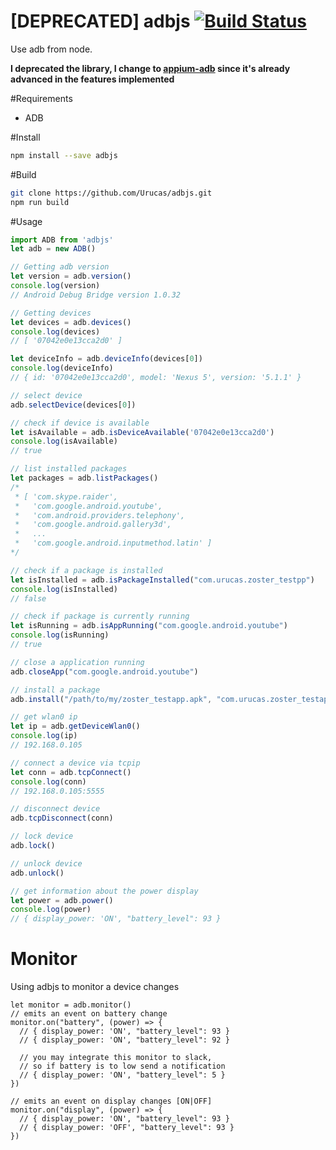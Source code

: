 # [DEPRECATED] adbjs [![Build Status](https://travis-ci.org/Urucas/adbjs.svg)](https://travis-ci.org/Urucas/adbjs)
Use adb from node. 

**I deprecated the library, I change to [appium-adb](https://github.com/appium/appium-adb) since it's already advanced in the features implemented**

#Requirements
* ADB

#Install
```bash
npm install --save adbjs
```

#Build
```bash
git clone https://github.com/Urucas/adbjs.git
npm run build
```

#Usage
```javascript
import ADB from 'adbjs'
let adb = new ADB()

// Getting adb version
let version = adb.version()
console.log(version)
// Android Debug Bridge version 1.0.32

// Getting devices
let devices = adb.devices()
console.log(devices)
// [ '07042e0e13cca2d0' ]

let deviceInfo = adb.deviceInfo(devices[0])
console.log(deviceInfo)
// { id: '07042e0e13cca2d0', model: 'Nexus 5', version: '5.1.1' }

// select device
adb.selectDevice(devices[0])

// check if device is available
let isAvailable = adb.isDeviceAvailable('07042e0e13cca2d0')
console.log(isAvailable)
// true

// list installed packages
let packages = adb.listPackages()
/* 
 * [ 'com.skype.raider',
 *   'com.google.android.youtube',
 *   'com.android.providers.telephony',
 *   'com.google.android.gallery3d',
 *   ...
 *   'com.google.android.inputmethod.latin' ]
*/ 

// check if a package is installed
let isInstalled = adb.isPackageInstalled("com.urucas.zoster_testpp")
console.log(isInstalled)
// false

// check if package is currently running
let isRunning = adb.isAppRunning("com.google.android.youtube")
console.log(isRunning)
// true 

// close a application running
adb.closeApp("com.google.android.youtube")

// install a package
adb.install("/path/to/my/zoster_testapp.apk", "com.urucas.zoster_testapp")

// get wlan0 ip
let ip = adb.getDeviceWlan0()
console.log(ip)
// 192.168.0.105

// connect a device via tcpip
let conn = adb.tcpConnect()
console.log(conn)
// 192.168.0.105:5555

// disconnect device
adb.tcpDisconnect(conn)

// lock device
adb.lock()

// unlock device
adb.unlock()

// get information about the power display
let power = adb.power()
console.log(power)
// { display_power: 'ON', "battery_level": 93 }

```
# Monitor
Using adbjs to monitor a device changes

``` node
let monitor = adb.monitor()
// emits an event on battery change
monitor.on("battery", (power) => {
  // { display_power: 'ON', "battery_level": 93 }
  // { display_power: 'ON', "battery_level": 92 }
  
  // you may integrate this monitor to slack, 
  // so if battery is to low send a notification
  // { display_power: 'ON', "battery_level": 5 }
})

// emits an event on display changes [ON|OFF]
monitor.on("display", (power) => {
  // { display_power: 'ON', "battery_level": 93 }
  // { display_power: 'OFF', "battery_level": 93 }
})
```

